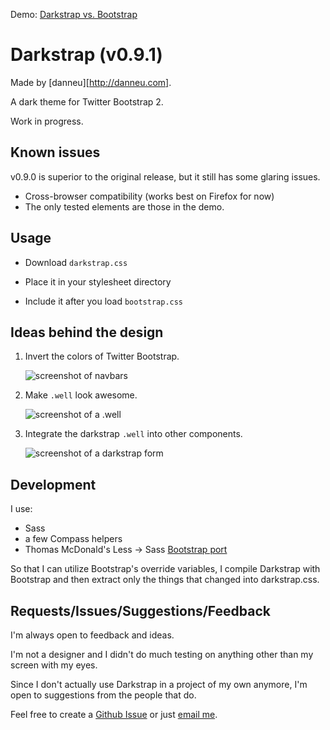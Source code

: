 Demo: [Darkstrap vs. Bootstrap][demo]

# Darkstrap (v0.9.1)

Made by [danneu][http://danneu.com].

A dark theme for Twitter Bootstrap 2.

Work in progress.

## Known issues

v0.9.0 is superior to the original release, but it still has some glaring issues.

* Cross-browser compatibility (works best on Firefox for now)
* The only tested elements are those in the demo.
    
## Usage

* Download `darkstrap.css`
* Place it in your stylesheet directory
* Include it after you load `bootstrap.css`

    <head>
      <link href='stylesheets/bootstrap.css' rel='stylesheet' />
      <link href='stylesheets/darkstrap.css' rel='stylesheet' />
    </head>
    
## Ideas behind the design

1. Invert the colors of Twitter Bootstrap. 

    ![screenshot of navbars](https://a248.e.akamai.net/camo.github.com/28120f289ca3138327e2900bbb5cbe9a1cbe08f9/687474703a2f2f646c2e64726f70626f782e636f6d2f752f35313833363538332f53637265656e73686f74732f61702e706e67)
    
2. Make `.well` look awesome.
  
    ![screenshot of a .well](http://dl.dropbox.com/u/51836583/Screenshots/bf.png)

3. Integrate the darkstrap `.well` into other components.

    ![screenshot of a darkstrap form](http://dl.dropbox.com/u/51836583/Screenshots/bg.png)

## Development

I use:

* Sass
* a few Compass helpers
* Thomas McDonald's Less -> Sass [Bootstrap port](https://github.com/thomas-mcdonald/bootstrap-sass)

So that I can utilize Bootstrap's override variables, I compile Darkstrap with
Bootstrap and then extract only the things that changed into darkstrap.css.

## Requests/Issues/Suggestions/Feedback

I'm always open to feedback and ideas.

I'm not a designer and I didn't do much testing on anything other than my screen
with my eyes.

Since I don't actually use Darkstrap in a project of my own anymore, I'm open to 
suggestions from the people that do.

Feel free to create a [Github Issue](https://github.com/danneu/darkstrap/issues) or just [email me](mailto:danrodneu@gmail.com).

[demo]: http://danneu.com/bag/darkstrap/darkstrap.html
